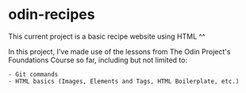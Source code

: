 # odin-recipes

This current project is a basic recipe website using HTML ^^

In this project, I've made use of  the lessons from The Odin Project's Foundations Course so far, including but not limited to:

    - Git commands
    - HTML basics (Images, Elements and Tags, HTML Boilerplate, etc.)